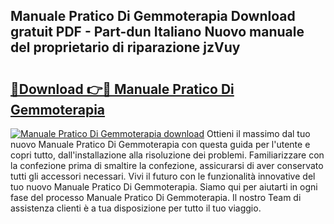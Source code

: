 ## Manuale Pratico Di Gemmoterapia Download gratuit PDF - Part-dun Italiano Nuovo manuale del proprietario di riparazione jzVuy

# <h2><a href="http://dffgzn.blite.top/?on=Manuale+Pratico+Di+Gemmoterapia">🔗Download 👉🔴 Manuale Pratico Di Gemmoterapia</a></h2>

[![Manuale Pratico Di Gemmoterapia download](https://i.imgur.com/lujVjoI.png)](http://dffgzn.blite.top/?on=Manuale+Pratico+Di+Gemmoterapia)
Ottieni il massimo dal tuo nuovo Manuale Pratico Di Gemmoterapia con questa guida per l'utente e copri tutto, dall'installazione alla risoluzione dei problemi. Familiarizzare con la confezione prima di smaltire la confezione, assicurarsi di aver conservato tutti gli accessori necessari. Vivi il futuro con le funzionalità innovative del tuo nuovo Manuale Pratico Di Gemmoterapia. Siamo qui per aiutarti in ogni fase del processo Manuale Pratico Di Gemmoterapia. Il nostro Team di assistenza clienti è a tua disposizione per tutto il tuo viaggio.
